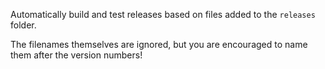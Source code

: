 Automatically build and test releases based on files added to the `releases` folder.

The filenames themselves are ignored, but you are encouraged to name them after the version numbers!
